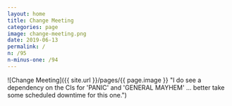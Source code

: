 ```yaml
---
layout: home
title: Change Meeting
categories: page
image: change-meeting.png
date: 2019-06-13
permalink: /
n: /95
n-minus-one: /94
---
```


![Change Meeting]({{ site.url }}/pages/{{ page.image }} "I do see a dependency on the CIs for 'PANIC' and 'GENERAL MAYHEM' ... better take some scheduled downtime for this one.")
